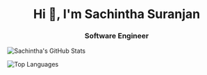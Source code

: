 
<h1 align="center">Hi 👋, I'm Sachintha Suranjan</h1>
<h3 align="center"> Software Engineer </h3>


![Sachintha's GitHub Stats](https://github-readme-stats.vercel.app/api?username=sachintha29&show_icons=true&theme=radical)  

![Top Languages](https://github-readme-stats.vercel.app/api/top-langs/?username=sachintha29&layout=compact&theme=radical)  







